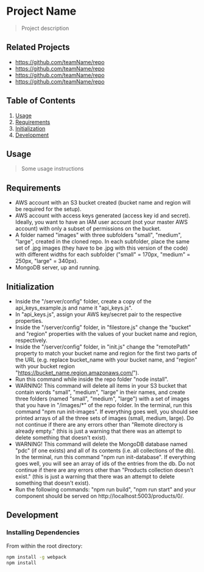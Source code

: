 # Project Name

> Project description

## Related Projects

  - https://github.com/teamName/repo
  - https://github.com/teamName/repo
  - https://github.com/teamName/repo
  - https://github.com/teamName/repo

## Table of Contents

1. [Usage](#Usage)
1. [Requirements](#requirements)
1. [Initialization](#Initialization)
1. [Development](#development)

## Usage

> Some usage instructions

## Requirements

- AWS account with an S3 bucket created (bucket name and region will be required for the setup).
- AWS account with access keys generated (access key id and secret). Ideally, you want to have an IAM user account (not your master AWS account) with only a subset of permissions on the bucket.
- A folder named "images" with three subfolders "small", "medium", "large", created in the cloned repo. In each subfolder, place the same set of .jpg images (they have to be .jpg with this version of the code) with different widths for each subfolder ("small" = 170px, "medium" = 250px, "large" = 340px).
- MongoDB server, up and running.

## Initialization

- Inside the "/server/config" folder, create a copy of the api_keys_example.js and name it "api_keys.js".
- In "api_keys.js", assign your AWS key/secret pair to the respective properties.
- Inside the "/server/config" folder, in "filestore.js" change the "bucket" and "region" properties with the values of your bucket name and region, respectively.
- Inside the "/server/config" folder, in "init.js" change the "remotePath" property to match your bucket name and region for the first two parts of the URL (e.g. replace bucket_name with your bucket name, and "region" with your bucket region "https://bucket_name.region.amazonaws.com/").
- Run this command while inside the repo folder "node install".
- WARNING! This command will delete all items in your S3 bucket that contain words "small", "medium", "large" in their names, and create three folders (named "small", "medium", "large") with a set of images that you have in "/images/*" of the repo folder. In the terminal, run this command "npm run init-images". If everything goes well, you should see printed arrays of all the three sets of images (small, medium, large). Do not continue if there are any errors other than "Remote directory is already empty." (this is just a warning that there was an attempt to delete something that doesn't exist).
- WARNING! This command will delete the MongoDB database named "pdc" (if one exists) and all of its contents (i.e. all collections of the db). In the terminal, run this command "npm run init-database". If everything goes well, you will see an array of ids of the entries from the db. Do not continue if there are any errors other than "Products collection doesn't exist." (this is just a warning that there was an attempt to delete something that doesn't exist).
- Run the following commands: "npm run build", "npm run start" and your component should be served on http://localhost:5003/products/0/.

## Development

### Installing Dependencies

From within the root directory:

```sh
npm install -g webpack
npm install
```


